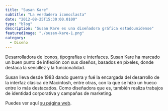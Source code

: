 ```yaml
---
title: "Susan Kare"
subtitle: "La verdadera iconoclasta"
date: "2012-08-25T15:30:00.0100"
type: "blog"
description: "Susan Kare es una diseñadora gráfica estadounidense"
featuredImage: "./susan-kare-1.png"
category:
  - Diseño
---
```


Desarrolladora de iconos, tipografías e interfaces. Susan Kare ha marcado un buen punto de inflexión con sus diseños, basados en píxeles, donde destaca la sencillez y la funcionalidad.

Susan lleva desde 1983 dando guerra y fué la encargada del desarrollo de la interfaz clásica de Macintosh, entre otras, con la que se hizo un hueco entre lo más destacados. Como diseñadora que es, también realiza trabajos de identidad corporativa y campañas de marketing.

Puedes ver aquí [su página web](https://www.kare.com).
